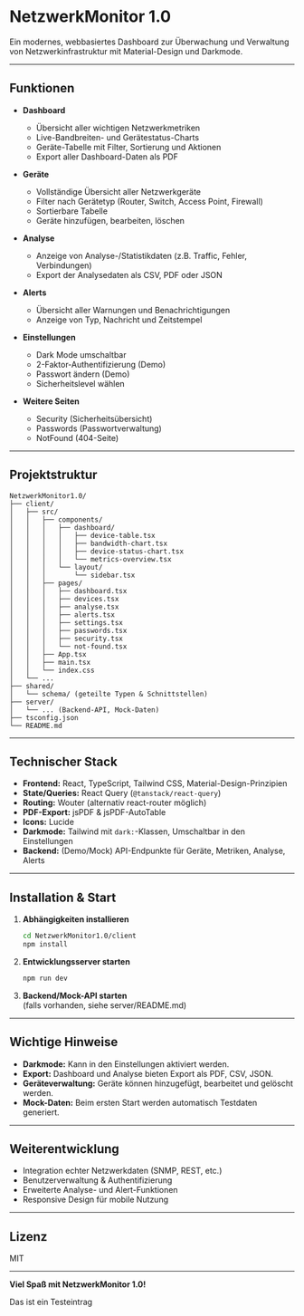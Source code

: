 # NetzwerkMonitor 1.0

Ein modernes, webbasiertes Dashboard zur Überwachung und Verwaltung von Netzwerkinfrastruktur mit Material-Design und Darkmode.

---

## Funktionen

- **Dashboard**
  - Übersicht aller wichtigen Netzwerkmetriken
  - Live-Bandbreiten- und Gerätestatus-Charts
  - Geräte-Tabelle mit Filter, Sortierung und Aktionen
  - Export aller Dashboard-Daten als PDF

- **Geräte**
  - Vollständige Übersicht aller Netzwerkgeräte
  - Filter nach Gerätetyp (Router, Switch, Access Point, Firewall)
  - Sortierbare Tabelle
  - Geräte hinzufügen, bearbeiten, löschen

- **Analyse**
  - Anzeige von Analyse-/Statistikdaten (z.B. Traffic, Fehler, Verbindungen)
  - Export der Analysedaten als CSV, PDF oder JSON

- **Alerts**
  - Übersicht aller Warnungen und Benachrichtigungen
  - Anzeige von Typ, Nachricht und Zeitstempel

- **Einstellungen**
  - Dark Mode umschaltbar
  - 2-Faktor-Authentifizierung (Demo)
  - Passwort ändern (Demo)
  - Sicherheitslevel wählen

- **Weitere Seiten**
  - Security (Sicherheitsübersicht)
  - Passwords (Passwortverwaltung)
  - NotFound (404-Seite)

---

## Projektstruktur

```
NetzwerkMonitor1.0/
├── client/
│   ├── src/
│   │   ├── components/
│   │   │   ├── dashboard/
│   │   │   │   ├── device-table.tsx
│   │   │   │   ├── bandwidth-chart.tsx
│   │   │   │   ├── device-status-chart.tsx
│   │   │   │   └── metrics-overview.tsx
│   │   │   └── layout/
│   │   │       └── sidebar.tsx
│   │   ├── pages/
│   │   │   ├── dashboard.tsx
│   │   │   ├── devices.tsx
│   │   │   ├── analyse.tsx
│   │   │   ├── alerts.tsx
│   │   │   ├── settings.tsx
│   │   │   ├── passwords.tsx
│   │   │   ├── security.tsx
│   │   │   └── not-found.tsx
│   │   ├── App.tsx
│   │   ├── main.tsx
│   │   └── index.css
│   └── ...
├── shared/
│   └── schema/ (geteilte Typen & Schnittstellen)
├── server/
│   └── ... (Backend-API, Mock-Daten)
├── tsconfig.json
└── README.md
```

---

## Technischer Stack

- **Frontend:** React, TypeScript, Tailwind CSS, Material-Design-Prinzipien
- **State/Queries:** React Query (`@tanstack/react-query`)
- **Routing:** Wouter (alternativ react-router möglich)
- **PDF-Export:** jsPDF & jsPDF-AutoTable
- **Icons:** Lucide
- **Darkmode:** Tailwind mit `dark:`-Klassen, Umschaltbar in den Einstellungen
- **Backend:** (Demo/Mock) API-Endpunkte für Geräte, Metriken, Analyse, Alerts

---

## Installation & Start

1. **Abhängigkeiten installieren**
   ```sh
   cd NetzwerkMonitor1.0/client
   npm install
   ```

2. **Entwicklungsserver starten**
   ```sh
   npm run dev
   ```

3. **Backend/Mock-API starten**  
   (falls vorhanden, siehe server/README.md)

---

## Wichtige Hinweise

- **Darkmode:** Kann in den Einstellungen aktiviert werden.
- **Export:** Dashboard und Analyse bieten Export als PDF, CSV, JSON.
- **Geräteverwaltung:** Geräte können hinzugefügt, bearbeitet und gelöscht werden.
- **Mock-Daten:** Beim ersten Start werden automatisch Testdaten generiert.

---

## Weiterentwicklung

- Integration echter Netzwerkdaten (SNMP, REST, etc.)
- Benutzerverwaltung & Authentifizierung
- Erweiterte Analyse- und Alert-Funktionen
- Responsive Design für mobile Nutzung

---

## Lizenz

MIT

---

**Viel Spaß mit NetzwerkMonitor 1.0!**

Das ist ein Testeintrag
